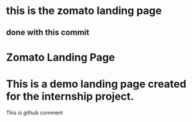 # this is the zomato landing page
## done with this commit
# Zomato Landing Page
# This is a demo landing page created for the internship project.
This is github comment
